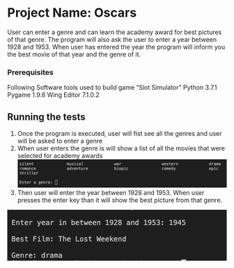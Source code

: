 # Project Name: Oscars
User can enter a genre and can learn the academy award for best pictures of that genre. The program will also ask the user to enter a year between 1928 and 1953. When user has entered the year the program will inform you the best movie of that year and the genre of it.

### Prerequisites
Following Software tools used to build game “Slot Simulator”
Python 3.7.1
Pygame 1.9.6
Wing Editor 7.1.0.2

## Running the tests
1. Once the program is executed, user will fist see all the genres and user will be asked to enter a genre
2. When user enters the genre is will show a list of all the movies that were selected for academy awards
![](https://github.com/amitvapal/oscars/blob/master/oscars_1.png)
3. Then user will enter the year between 1928 and 1953. When user presses the enter key than it will show the best picture from that genre.

![](https://github.com/amitvapal/oscars/blob/master/oscars_2.png)
